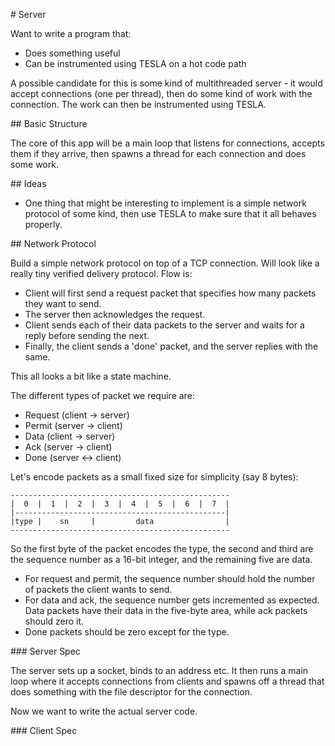 # Server

Want to write a program that:

* Does something useful
* Can be instrumented using TESLA on a hot code path

A possible candidate for this is some kind of multithreaded server - it would
accept connections (one per thread), then do some kind of work with the
connection. The work can then be instrumented using TESLA.

## Basic Structure

The core of this app will be a main loop that listens for connections, accepts
them if they arrive, then spawns a thread for each connection and does some
work.

## Ideas

* One thing that might be interesting to implement is a simple network protocol
  of some kind, then use TESLA to make sure that it all behaves properly.

## Network Protocol

Build a simple network protocol on top of a TCP connection. Will look like a
really tiny verified delivery protocol. Flow is:

* Client will first send a request packet that specifies how many packets they
  want to send. 
* The server then acknowledges the request.
* Client sends each of their data packets to the server and waits for a reply
  before sending the next.
* Finally, the client sends a 'done' packet, and the server replies with the
  same.

This all looks a bit like a state machine.

The different types of packet we require are:

* Request (client -> server)
* Permit (server -> client)
* Data (client -> server)
* Ack (server -> client)
* Done (server <-> client)

Let's encode packets as a small fixed size for simplicity (say 8 bytes):

```
-------------------------------------------------
|  0  |  1  |  2  |  3  |  4  |  5  |  6  |  7  |
|-----------------------------------------------|
|type |    sn     |         data                |
-------------------------------------------------
```

So the first byte of the packet encodes the type, the second and third are the
sequence number as a 16-bit integer, and the remaining five are data.

* For request and permit, the sequence number should hold the number of packets
  the client wants to send.
* For data and ack, the sequence number gets incremented as expected. Data
  packets have their data in the five-byte area, while ack packets should zero
  it.
* Done packets should be zero except for the type.

### Server Spec

The server sets up a socket, binds to an address etc. It then runs a main loop
where it accepts connections from clients and spawns off a thread that does
something with the file descriptor for the connection.

Now we want to write the actual server code.

### Client Spec

